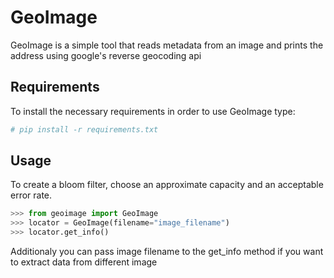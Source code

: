 GeoImage
========

GeoImage is a simple tool that reads metadata from an image and prints the address using google's reverse geocoding api

## Requirements

To install the necessary requirements in order to use GeoImage type:
```bash
# pip install -r requirements.txt
```

## Usage

To create a bloom filter, choose an approximate capacity and an acceptable error rate.

```python
>>> from geoimage import GeoImage
>>> locator = GeoImage(filename="image_filename")
>>> locator.get_info()
```

Additionaly you can pass image filename to the get_info method if you want to extract data from different image


